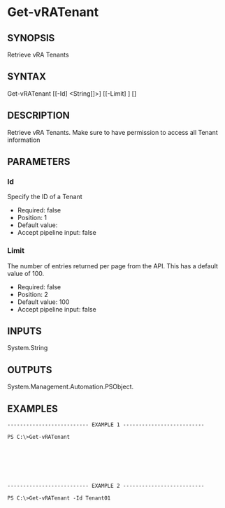 # Get-vRATenant

## SYNOPSIS
    
Retrieve vRA Tenants

## SYNTAX
 Get-vRATenant [[-Id] <String[]>] [[-Limit] <String>] [<CommonParameters>]    

## DESCRIPTION

Retrieve vRA Tenants. Make sure to have permission to access all Tenant information

## PARAMETERS


### Id

Specify the ID of a Tenant

* Required: false
* Position: 1
* Default value: 
* Accept pipeline input: false

### Limit

The number of entries returned per page from the API. This has a default value of 100.

* Required: false
* Position: 2
* Default value: 100
* Accept pipeline input: false

## INPUTS

System.String

## OUTPUTS

System.Management.Automation.PSObject.

## EXAMPLES
```
-------------------------- EXAMPLE 1 --------------------------

PS C:\>Get-vRATenant







-------------------------- EXAMPLE 2 --------------------------

PS C:\>Get-vRATenant -Id Tenant01
```

